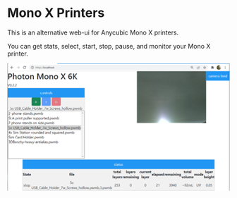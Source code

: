 # Mono X Printers
This is an alternative web-ui for Anycubic Mono X printers. 

You can get stats, select, start, stop, pause, and monitor your Mono X printer.

![](img/worstwebdesign.png)